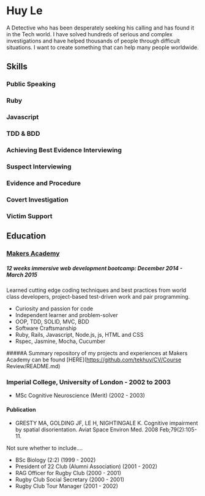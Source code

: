 # Huy Le
A Detective who has been desperately seeking his calling and has found it in the Tech world. I have solved hundreds of serious and complex investigations and have helped thousands of people through difficult situations. I want to create something that can help many people worldwide. 

## Skills

### Public Speaking

### Ruby

### Javascript

### TDD & BDD

### Achieving Best Evidence Interviewing

### Suspect Interviewing

### Evidence and Procedure

### Covert Investigation

### Victim Support

## Education

### [Makers Academy](http://makersacademy.com)
##### 12 weeks immersive web development bootcamp: December 2014 - March 2015
Learned cutting edge coding techniques and best practices from world class developers, project-based test-driven work and pair programming.

- Curiosity and passion for code
- Independent learner and problem-solver
- OOP, TDD, SOLID, MVC, BDD
- Software Craftsmanship
- Ruby, Rails, Javascript, Node.js, js, HTML and CSS
- Rspec, Jasmine, Mocha, Cucumber


#####A Summary repository of my projects and experiences at Makers Academy can be found [HERE](https://github.com/tekhuy/CV/Course Review/README.md)

### Imperial College, University of London - 2002 to 2003

- MSc Cognitive Neuroscience (Merit) (2002 - 2003)

#### Publication
- GRESTY MA, GOLDING JF, LE H, NIGHTINGALE K. Cognitive impairment by spatial disorientation. Aviat Space Environ Med. 2008 Feb;79(2):105-11.




Not sure whether to include....

- BSc Biology (2:2) (1999 - 2002)
- President of 22 Club (Alumni Association) (2001 - 2002)
- RAG Officer for Rugby Club (2000 - 2001)
- Rugby Club Social Secretary (2000 - 2001)
- Rugby Club Tour Manager (2001 - 2002)


